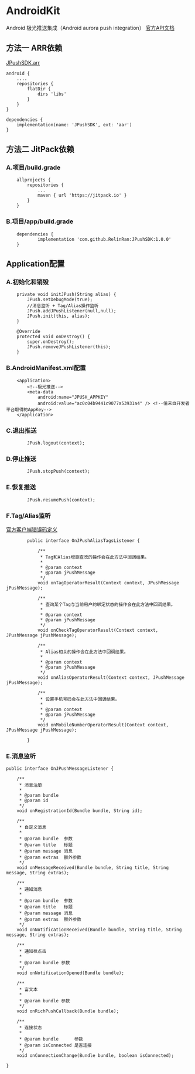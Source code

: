 # AndroidKit
Android 极光推送集成（Android aurora push integration）
[官方API文档](https://docs.jiguang.cn/jpush/client/Android/android_sdk/)
## 方法一  ARR依赖
[JPushSDK.arr](https://github.com/RelinRan/JPushSDK/blob/master/JPushSDK.aar)
```
android {
    ....
    repositories {
        flatDir {
            dirs 'libs'
        }
    }
}

dependencies {
    implementation(name: 'JPushSDK', ext: 'aar')
}

```

## 方法二   JitPack依赖
### A.项目/build.grade
```
	allprojects {
		repositories {
			...
			maven { url 'https://jitpack.io' }
		}
	}
```
### B.项目/app/build.grade
```
	dependencies {
	        implementation 'com.github.RelinRan:JPushSDK:1.0.0'
	}
```
## Application配置


### A.初始化和销毁
```
    private void initJPush(String alias) {
        JPush.setDebugMode(true);
        //消息监听 + Tag/Alias操作监听
        JPush.addJPushListener(null,null);
        JPush.init(this, alias);
    }

    @Override
    protected void onDestroy() {
        super.onDestroy();
        JPush.removeJPushListener(this);
    }

```
### B.AndroidManifest.xml配置
```
    <application>
        <!--极光推送-->
        <meta-data
            android:name="JPUSH_APPKEY"
            android:value="ac0c04b9441c9077a53931a4" /> <!--值来自开发者平台取得的AppKey-->
    </application>
```
### C.退出推送
```
        JPush.logout(context);
```
### D.停止推送
```
        JPush.stopPush(context);
```
### E.恢复推送
```
        JPush.resumePush(context);
```
### F.Tag/Alias监听
[官方客户端错误码定义](https://docs.jiguang.cn/jpush/client/Android/android_api/#_248)
```
        public interface OnJPushAliasTagsListener {

            /**
             * Tag和Alias增删查改的操作会在此方法中回调结果。
             *
             * @param context
             * @param jPushMessage
             */
            void onTagOperatorResult(Context context, JPushMessage jPushMessage);

            /**
             * 查询某个Tag与当前用户的绑定状态的操作会在此方法中回调结果。
             *
             * @param context
             * @param jPushMessage
             */
            void onCheckTagOperatorResult(Context context, JPushMessage jPushMessage);

            /**
             * Alias相关的操作会在此方法中回调结果。
             *
             * @param context
             * @param jPushMessage
             */
            void onAliasOperatorResult(Context context, JPushMessage jPushMessage);

            /**
             * 设置手机号码会在此方法中回调结果。
             *
             * @param context
             * @param jPushMessage
             */
            void onMobileNumberOperatorResult(Context context, JPushMessage jPushMessage);

        }
```
### E.消息监听
```
public interface OnJPushMessageListener {

    /**
     * 消息注册
     *
     * @param bundle
     * @param id
     */
    void onRegistrationId(Bundle bundle, String id);

    /**
     * 自定义消息
     *
     * @param bundle  参数
     * @param title   标题
     * @param message 消息
     * @param extras  额外参数
     */
    void onMessageReceived(Bundle bundle, String title, String message, String extras);

    /**
     * 通知消息
     *
     * @param bundle  参数
     * @param title   标题
     * @param message 消息
     * @param extras  额外参数
     */
    void onNotificationReceived(Bundle bundle, String title, String message, String extras);

    /**
     * 通知栏点击
     *
     * @param bundle 参数
     */
    void onNotificationOpened(Bundle bundle);

    /**
     * 富文本
     *
     * @param bundle 参数
     */
    void onRichPushCallback(Bundle bundle);

    /**
     * 连接状态
     *
     * @param bundle      参数
     * @param isConnected 是否连接
     */
    void onConnectionChange(Bundle bundle, boolean isConnected);

}
```